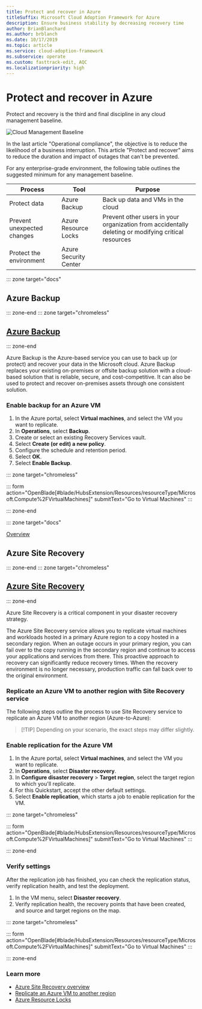 ```yaml
---
title: Protect and recover in Azure
titleSuffix: Microsoft Cloud Adoption Framework for Azure
description: Ensure business stability by decreasing recovery time
author: BrianBlanchard
ms.author: brblanch
ms.date: 10/17/2019
ms.topic: article
ms.service: cloud-adoption-framework
ms.subservice: operate
ms.custom: fasttrack-edit, AQC
ms.localizationpriority: high
---
```


# Protect and recover in Azure

Protect and recovery is the third and final discipline in any cloud management baseline.

![Cloud Management Baseline](../../_images/manage/management-baseline.png)

In the last article "Operational compliance", the objective is to reduce the likelihood of a business interruption. This article "Protect and recover" aims to reduce the duration and impact of outages that can't be prevented.

For any enterprise-grade environment, the following table outlines the suggested minimum for any management baseline.

|Process  |Tool  |Purpose  |
|---------|---------|---------|
|Protect data|Azure Backup|Back up data and VMs in the cloud|
|Prevent unexpected changes|Azure Resource Locks|Prevent other users in your organization from accidentally deleting or modifying critical resources|
|Protect the environment|Azure Security Center|

::: zone target="docs"

## Azure Backup

::: zone-end
::: zone target="chromeless"

## [Azure Backup](#tab/UpdbackupateManagement)

::: zone-end

Azure Backup is the Azure-based service you can use to back up (or protect) and recover your data in the Microsoft cloud. Azure Backup replaces your existing on-premises or offsite backup solution with a cloud-based solution that is reliable, secure, and cost-competitive. It can also be used to protect and recover on-premises assets through one consistent solution.

### Enable backup for an Azure VM

1. In the Azure portal, select **Virtual machines**, and select the VM you want to replicate.
1. In **Operations**, select **Backup**.
1. Create or select an existing Recovery Services vault.
1. Select **Create (or edit) a new policy**.
1. Configure the schedule and retention period.
1. Select **OK**.
1. Select **Enable Backup**.

::: zone target="chromeless"

::: form action="OpenBlade[#blade/HubsExtension/Resources/resourceType/Microsoft.Compute%2FVirtualMachines]" submitText="Go to Virtual Machines" :::

::: zone-end

::: zone target="docs"

[Overview](https://docs.microsoft.com/azure/backup/backup-introduction-to-azure-backup)

## Azure Site Recovery

::: zone-end
::: zone target="chromeless"

## [Azure Site Recovery](#tab/siterecovery)

::: zone-end

Azure Site Recovery is a critical component in your disaster recovery strategy.

The Azure Site Recovery service allows you to replicate virtual machines and workloads hosted in a primary Azure region to a copy hosted in a secondary region. When an outage occurs in your primary region, you can fail over to the copy running in the secondary region and continue to access your applications and services from there. This proactive approach to recovery can significantly reduce recovery times. When the recovery environment is no longer necessary, production traffic can fall back over to the original environment.

### Replicate an Azure VM to another region with Site Recovery service

The following steps outline the process to use Site Recovery service to replicate an Azure VM to another region (Azure-to-Azure):

>
> [!TIP]
> Depending on your scenario, the exact steps may differ slightly.
>

### Enable replication for the Azure VM

1. In the Azure portal, select **Virtual machines**, and select the VM you want to replicate.
1. In **Operations**, select **Disaster recovery**.
1. In **Configure disaster recovery** > **Target region**, select the target region to which you'll replicate.
1. For this Quickstart, accept the other default settings.
1. Select **Enable replication**, which starts a job to enable replication for the VM.

::: zone target="chromeless"

::: form action="OpenBlade[#blade/HubsExtension/Resources/resourceType/Microsoft.Compute%2FVirtualMachines]" submitText="Go to Virtual Machines" :::

::: zone-end

### Verify settings

After the replication job has finished, you can check the replication status, verify replication health, and test the deployment.

1. In the VM menu, select **Disaster recovery**.
2. Verify replication health, the recovery points that have been created, and source and target regions on the map.

::: zone target="chromeless"

::: form action="OpenBlade[#blade/HubsExtension/Resources/resourceType/Microsoft.Compute%2FVirtualMachines]" submitText="Go to Virtual Machines" :::

::: zone-end

### Learn more

- [Azure Site Recovery overview](https://docs.microsoft.com/azure/site-recovery/site-recovery-overview)
- [Replicate an Azure VM to another region](https://docs.microsoft.com/azure/site-recovery/azure-to-azure-quickstart)
- [Azure Resource Locks](https://docs.microsoft.com/en-us/azure/azure-resource-manager/resource-group-lock-resources)
